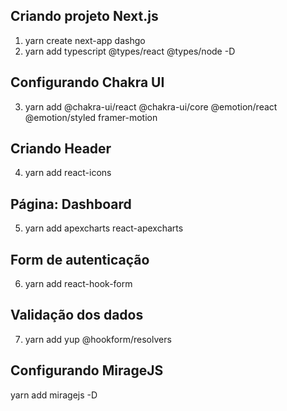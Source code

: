 ## Criando projeto Next.js
1. yarn create next-app dashgo
2. yarn add typescript @types/react @types/node -D

## Configurando Chakra UI
3. yarn add @chakra-ui/react @chakra-ui/core @emotion/react @emotion/styled framer-motion

## Criando Header
4. yarn add react-icons

## Página: Dashboard
5. yarn add apexcharts react-apexcharts

## Form de autenticação
6. yarn add react-hook-form

## Validação dos dados
7. yarn add yup @hookform/resolvers

## Configurando MirageJS
yarn add miragejs -D